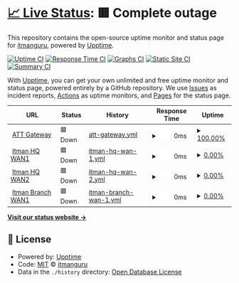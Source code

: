 # [📈 Live Status](https://itmanguru.github.io/itman-upptime): <!--live status--> **🟥 Complete outage**

This repository contains the open-source uptime monitor and status page for [itmanguru](https://itmanguru.github.io/itman-upptime), powered by [Upptime](https://github.com/upptime/upptime).

[![Uptime CI](https://github.com/itmanguru/itman-upptime/workflows/Uptime%20CI/badge.svg)](https://github.com/itmanguru/itman-upptime/actions?query=workflow%3A%22Uptime+CI%22)
[![Response Time CI](https://github.com/itmanguru/itman-upptime/workflows/Response%20Time%20CI/badge.svg)](https://github.com/itmanguru/itman-upptime/actions?query=workflow%3A%22Response+Time+CI%22)
[![Graphs CI](https://github.com/itmanguru/itman-upptime/workflows/Graphs%20CI/badge.svg)](https://github.com/itmanguru/itman-upptime/actions?query=workflow%3A%22Graphs+CI%22)
[![Static Site CI](https://github.com/itmanguru/itman-upptime/workflows/Static%20Site%20CI/badge.svg)](https://github.com/itmanguru/itman-upptime/actions?query=workflow%3A%22Static+Site+CI%22)
[![Summary CI](https://github.com/itmanguru/itman-upptime/workflows/Summary%20CI/badge.svg)](https://github.com/itmanguru/itman-upptime/actions?query=workflow%3A%22Summary+CI%22)

With [Upptime](https://upptime.js.org), you can get your own unlimited and free uptime monitor and status page, powered entirely by a GitHub repository. We use [Issues](https://github.com/itmanguru/itman-upptime/issues) as incident reports, [Actions](https://github.com/itmanguru/itman-upptime/actions) as uptime monitors, and [Pages](https://itmanguru.github.io/itman-upptime) for the status page.

<!--start: status pages-->
<!-- This summary is generated by Upptime (https://github.com/upptime/upptime) -->
<!-- Do not edit this manually, your changes will be overwritten -->
<!-- prettier-ignore -->
| URL | Status | History | Response Time | Uptime |
| --- | ------ | ------- | ------------- | ------ |
| <img alt="" src="https://icons.duckduckgo.com/ip3/itman-gateway.itman.guru.ico" height="13"> [ATT Gateway](https://itman-gateway.itman.guru) | 🟥 Down | [att-gateway.yml](https://github.com/itmanguru/itman-upptime/commits/HEAD/history/att-gateway.yml) | <details><summary><img alt="Response time graph" src="./graphs/att-gateway/response-time-week.png" height="20"> 0ms</summary><br><a href="https://itmanguru.github.io/itman-upptime/history/att-gateway"><img alt="Response time 0" src="https://img.shields.io/endpoint?url=https%3A%2F%2Fraw.githubusercontent.com%2Fitmanguru%2Fitman-upptime%2FHEAD%2Fapi%2Fatt-gateway%2Fresponse-time.json"></a><br><a href="https://itmanguru.github.io/itman-upptime/history/att-gateway"><img alt="24-hour response time 0" src="https://img.shields.io/endpoint?url=https%3A%2F%2Fraw.githubusercontent.com%2Fitmanguru%2Fitman-upptime%2FHEAD%2Fapi%2Fatt-gateway%2Fresponse-time-day.json"></a><br><a href="https://itmanguru.github.io/itman-upptime/history/att-gateway"><img alt="7-day response time 0" src="https://img.shields.io/endpoint?url=https%3A%2F%2Fraw.githubusercontent.com%2Fitmanguru%2Fitman-upptime%2FHEAD%2Fapi%2Fatt-gateway%2Fresponse-time-week.json"></a><br><a href="https://itmanguru.github.io/itman-upptime/history/att-gateway"><img alt="30-day response time 0" src="https://img.shields.io/endpoint?url=https%3A%2F%2Fraw.githubusercontent.com%2Fitmanguru%2Fitman-upptime%2FHEAD%2Fapi%2Fatt-gateway%2Fresponse-time-month.json"></a><br><a href="https://itmanguru.github.io/itman-upptime/history/att-gateway"><img alt="1-year response time 0" src="https://img.shields.io/endpoint?url=https%3A%2F%2Fraw.githubusercontent.com%2Fitmanguru%2Fitman-upptime%2FHEAD%2Fapi%2Fatt-gateway%2Fresponse-time-year.json"></a></details> | <details><summary><a href="https://itmanguru.github.io/itman-upptime/history/att-gateway">100.00%</a></summary><a href="https://itmanguru.github.io/itman-upptime/history/att-gateway"><img alt="All-time uptime 100.00%" src="https://img.shields.io/endpoint?url=https%3A%2F%2Fraw.githubusercontent.com%2Fitmanguru%2Fitman-upptime%2FHEAD%2Fapi%2Fatt-gateway%2Fuptime.json"></a><br><a href="https://itmanguru.github.io/itman-upptime/history/att-gateway"><img alt="24-hour uptime 100.00%" src="https://img.shields.io/endpoint?url=https%3A%2F%2Fraw.githubusercontent.com%2Fitmanguru%2Fitman-upptime%2FHEAD%2Fapi%2Fatt-gateway%2Fuptime-day.json"></a><br><a href="https://itmanguru.github.io/itman-upptime/history/att-gateway"><img alt="7-day uptime 100.00%" src="https://img.shields.io/endpoint?url=https%3A%2F%2Fraw.githubusercontent.com%2Fitmanguru%2Fitman-upptime%2FHEAD%2Fapi%2Fatt-gateway%2Fuptime-week.json"></a><br><a href="https://itmanguru.github.io/itman-upptime/history/att-gateway"><img alt="30-day uptime 100.00%" src="https://img.shields.io/endpoint?url=https%3A%2F%2Fraw.githubusercontent.com%2Fitmanguru%2Fitman-upptime%2FHEAD%2Fapi%2Fatt-gateway%2Fuptime-month.json"></a><br><a href="https://itmanguru.github.io/itman-upptime/history/att-gateway"><img alt="1-year uptime 100.00%" src="https://img.shields.io/endpoint?url=https%3A%2F%2Fraw.githubusercontent.com%2Fitmanguru%2Fitman-upptime%2FHEAD%2Fapi%2Fatt-gateway%2Fuptime-year.json"></a></details>
| <img alt="" src="https://www.fortinet.com/favicon.ico" height="13"> [Itman HQ WAN1](https://itman-hq-wan1.itman.guru:10443/) | 🟥 Down | [itman-hq-wan-1.yml](https://github.com/itmanguru/itman-upptime/commits/HEAD/history/itman-hq-wan-1.yml) | <details><summary><img alt="Response time graph" src="./graphs/itman-hq-wan-1/response-time-week.png" height="20"> 0ms</summary><br><a href="https://itmanguru.github.io/itman-upptime/history/itman-hq-wan-1"><img alt="Response time 0" src="https://img.shields.io/endpoint?url=https%3A%2F%2Fraw.githubusercontent.com%2Fitmanguru%2Fitman-upptime%2FHEAD%2Fapi%2Fitman-hq-wan-1%2Fresponse-time.json"></a><br><a href="https://itmanguru.github.io/itman-upptime/history/itman-hq-wan-1"><img alt="24-hour response time 0" src="https://img.shields.io/endpoint?url=https%3A%2F%2Fraw.githubusercontent.com%2Fitmanguru%2Fitman-upptime%2FHEAD%2Fapi%2Fitman-hq-wan-1%2Fresponse-time-day.json"></a><br><a href="https://itmanguru.github.io/itman-upptime/history/itman-hq-wan-1"><img alt="7-day response time 0" src="https://img.shields.io/endpoint?url=https%3A%2F%2Fraw.githubusercontent.com%2Fitmanguru%2Fitman-upptime%2FHEAD%2Fapi%2Fitman-hq-wan-1%2Fresponse-time-week.json"></a><br><a href="https://itmanguru.github.io/itman-upptime/history/itman-hq-wan-1"><img alt="30-day response time 0" src="https://img.shields.io/endpoint?url=https%3A%2F%2Fraw.githubusercontent.com%2Fitmanguru%2Fitman-upptime%2FHEAD%2Fapi%2Fitman-hq-wan-1%2Fresponse-time-month.json"></a><br><a href="https://itmanguru.github.io/itman-upptime/history/itman-hq-wan-1"><img alt="1-year response time 0" src="https://img.shields.io/endpoint?url=https%3A%2F%2Fraw.githubusercontent.com%2Fitmanguru%2Fitman-upptime%2FHEAD%2Fapi%2Fitman-hq-wan-1%2Fresponse-time-year.json"></a></details> | <details><summary><a href="https://itmanguru.github.io/itman-upptime/history/itman-hq-wan-1">0.00%</a></summary><a href="https://itmanguru.github.io/itman-upptime/history/itman-hq-wan-1"><img alt="All-time uptime 3.23%" src="https://img.shields.io/endpoint?url=https%3A%2F%2Fraw.githubusercontent.com%2Fitmanguru%2Fitman-upptime%2FHEAD%2Fapi%2Fitman-hq-wan-1%2Fuptime.json"></a><br><a href="https://itmanguru.github.io/itman-upptime/history/itman-hq-wan-1"><img alt="24-hour uptime 0.00%" src="https://img.shields.io/endpoint?url=https%3A%2F%2Fraw.githubusercontent.com%2Fitmanguru%2Fitman-upptime%2FHEAD%2Fapi%2Fitman-hq-wan-1%2Fuptime-day.json"></a><br><a href="https://itmanguru.github.io/itman-upptime/history/itman-hq-wan-1"><img alt="7-day uptime 0.00%" src="https://img.shields.io/endpoint?url=https%3A%2F%2Fraw.githubusercontent.com%2Fitmanguru%2Fitman-upptime%2FHEAD%2Fapi%2Fitman-hq-wan-1%2Fuptime-week.json"></a><br><a href="https://itmanguru.github.io/itman-upptime/history/itman-hq-wan-1"><img alt="30-day uptime 0.00%" src="https://img.shields.io/endpoint?url=https%3A%2F%2Fraw.githubusercontent.com%2Fitmanguru%2Fitman-upptime%2FHEAD%2Fapi%2Fitman-hq-wan-1%2Fuptime-month.json"></a><br><a href="https://itmanguru.github.io/itman-upptime/history/itman-hq-wan-1"><img alt="1-year uptime 0.00%" src="https://img.shields.io/endpoint?url=https%3A%2F%2Fraw.githubusercontent.com%2Fitmanguru%2Fitman-upptime%2FHEAD%2Fapi%2Fitman-hq-wan-1%2Fuptime-year.json"></a></details>
| <img alt="" src="https://icons.duckduckgo.com/ip3/itman-hq-wan2.itman.guru.ico" height="13"> [Itman HQ WAN2](https://itman-hq-wan2.itman.guru:10443/) | 🟥 Down | [itman-hq-wan-2.yml](https://github.com/itmanguru/itman-upptime/commits/HEAD/history/itman-hq-wan-2.yml) | <details><summary><img alt="Response time graph" src="./graphs/itman-hq-wan-2/response-time-week.png" height="20"> 0ms</summary><br><a href="https://itmanguru.github.io/itman-upptime/history/itman-hq-wan-2"><img alt="Response time 294" src="https://img.shields.io/endpoint?url=https%3A%2F%2Fraw.githubusercontent.com%2Fitmanguru%2Fitman-upptime%2FHEAD%2Fapi%2Fitman-hq-wan-2%2Fresponse-time.json"></a><br><a href="https://itmanguru.github.io/itman-upptime/history/itman-hq-wan-2"><img alt="24-hour response time 0" src="https://img.shields.io/endpoint?url=https%3A%2F%2Fraw.githubusercontent.com%2Fitmanguru%2Fitman-upptime%2FHEAD%2Fapi%2Fitman-hq-wan-2%2Fresponse-time-day.json"></a><br><a href="https://itmanguru.github.io/itman-upptime/history/itman-hq-wan-2"><img alt="7-day response time 0" src="https://img.shields.io/endpoint?url=https%3A%2F%2Fraw.githubusercontent.com%2Fitmanguru%2Fitman-upptime%2FHEAD%2Fapi%2Fitman-hq-wan-2%2Fresponse-time-week.json"></a><br><a href="https://itmanguru.github.io/itman-upptime/history/itman-hq-wan-2"><img alt="30-day response time 0" src="https://img.shields.io/endpoint?url=https%3A%2F%2Fraw.githubusercontent.com%2Fitmanguru%2Fitman-upptime%2FHEAD%2Fapi%2Fitman-hq-wan-2%2Fresponse-time-month.json"></a><br><a href="https://itmanguru.github.io/itman-upptime/history/itman-hq-wan-2"><img alt="1-year response time 264" src="https://img.shields.io/endpoint?url=https%3A%2F%2Fraw.githubusercontent.com%2Fitmanguru%2Fitman-upptime%2FHEAD%2Fapi%2Fitman-hq-wan-2%2Fresponse-time-year.json"></a></details> | <details><summary><a href="https://itmanguru.github.io/itman-upptime/history/itman-hq-wan-2">0.00%</a></summary><a href="https://itmanguru.github.io/itman-upptime/history/itman-hq-wan-2"><img alt="All-time uptime 16.23%" src="https://img.shields.io/endpoint?url=https%3A%2F%2Fraw.githubusercontent.com%2Fitmanguru%2Fitman-upptime%2FHEAD%2Fapi%2Fitman-hq-wan-2%2Fuptime.json"></a><br><a href="https://itmanguru.github.io/itman-upptime/history/itman-hq-wan-2"><img alt="24-hour uptime 0.00%" src="https://img.shields.io/endpoint?url=https%3A%2F%2Fraw.githubusercontent.com%2Fitmanguru%2Fitman-upptime%2FHEAD%2Fapi%2Fitman-hq-wan-2%2Fuptime-day.json"></a><br><a href="https://itmanguru.github.io/itman-upptime/history/itman-hq-wan-2"><img alt="7-day uptime 0.00%" src="https://img.shields.io/endpoint?url=https%3A%2F%2Fraw.githubusercontent.com%2Fitmanguru%2Fitman-upptime%2FHEAD%2Fapi%2Fitman-hq-wan-2%2Fuptime-week.json"></a><br><a href="https://itmanguru.github.io/itman-upptime/history/itman-hq-wan-2"><img alt="30-day uptime 0.00%" src="https://img.shields.io/endpoint?url=https%3A%2F%2Fraw.githubusercontent.com%2Fitmanguru%2Fitman-upptime%2FHEAD%2Fapi%2Fitman-hq-wan-2%2Fuptime-month.json"></a><br><a href="https://itmanguru.github.io/itman-upptime/history/itman-hq-wan-2"><img alt="1-year uptime 5.85%" src="https://img.shields.io/endpoint?url=https%3A%2F%2Fraw.githubusercontent.com%2Fitmanguru%2Fitman-upptime%2FHEAD%2Fapi%2Fitman-hq-wan-2%2Fuptime-year.json"></a></details>
| <img alt="" src="https://icons.duckduckgo.com/ip3/itman-branch-wan1.itman.guru.ico" height="13"> [Itman Branch WAN1](https://itman-branch-wan1.itman.guru:10443/) | 🟥 Down | [itman-branch-wan-1.yml](https://github.com/itmanguru/itman-upptime/commits/HEAD/history/itman-branch-wan-1.yml) | <details><summary><img alt="Response time graph" src="./graphs/itman-branch-wan-1/response-time-week.png" height="20"> 0ms</summary><br><a href="https://itmanguru.github.io/itman-upptime/history/itman-branch-wan-1"><img alt="Response time 227" src="https://img.shields.io/endpoint?url=https%3A%2F%2Fraw.githubusercontent.com%2Fitmanguru%2Fitman-upptime%2FHEAD%2Fapi%2Fitman-branch-wan-1%2Fresponse-time.json"></a><br><a href="https://itmanguru.github.io/itman-upptime/history/itman-branch-wan-1"><img alt="24-hour response time 0" src="https://img.shields.io/endpoint?url=https%3A%2F%2Fraw.githubusercontent.com%2Fitmanguru%2Fitman-upptime%2FHEAD%2Fapi%2Fitman-branch-wan-1%2Fresponse-time-day.json"></a><br><a href="https://itmanguru.github.io/itman-upptime/history/itman-branch-wan-1"><img alt="7-day response time 0" src="https://img.shields.io/endpoint?url=https%3A%2F%2Fraw.githubusercontent.com%2Fitmanguru%2Fitman-upptime%2FHEAD%2Fapi%2Fitman-branch-wan-1%2Fresponse-time-week.json"></a><br><a href="https://itmanguru.github.io/itman-upptime/history/itman-branch-wan-1"><img alt="30-day response time 0" src="https://img.shields.io/endpoint?url=https%3A%2F%2Fraw.githubusercontent.com%2Fitmanguru%2Fitman-upptime%2FHEAD%2Fapi%2Fitman-branch-wan-1%2Fresponse-time-month.json"></a><br><a href="https://itmanguru.github.io/itman-upptime/history/itman-branch-wan-1"><img alt="1-year response time 161" src="https://img.shields.io/endpoint?url=https%3A%2F%2Fraw.githubusercontent.com%2Fitmanguru%2Fitman-upptime%2FHEAD%2Fapi%2Fitman-branch-wan-1%2Fresponse-time-year.json"></a></details> | <details><summary><a href="https://itmanguru.github.io/itman-upptime/history/itman-branch-wan-1">0.00%</a></summary><a href="https://itmanguru.github.io/itman-upptime/history/itman-branch-wan-1"><img alt="All-time uptime 46.36%" src="https://img.shields.io/endpoint?url=https%3A%2F%2Fraw.githubusercontent.com%2Fitmanguru%2Fitman-upptime%2FHEAD%2Fapi%2Fitman-branch-wan-1%2Fuptime.json"></a><br><a href="https://itmanguru.github.io/itman-upptime/history/itman-branch-wan-1"><img alt="24-hour uptime 0.00%" src="https://img.shields.io/endpoint?url=https%3A%2F%2Fraw.githubusercontent.com%2Fitmanguru%2Fitman-upptime%2FHEAD%2Fapi%2Fitman-branch-wan-1%2Fuptime-day.json"></a><br><a href="https://itmanguru.github.io/itman-upptime/history/itman-branch-wan-1"><img alt="7-day uptime 0.00%" src="https://img.shields.io/endpoint?url=https%3A%2F%2Fraw.githubusercontent.com%2Fitmanguru%2Fitman-upptime%2FHEAD%2Fapi%2Fitman-branch-wan-1%2Fuptime-week.json"></a><br><a href="https://itmanguru.github.io/itman-upptime/history/itman-branch-wan-1"><img alt="30-day uptime 0.00%" src="https://img.shields.io/endpoint?url=https%3A%2F%2Fraw.githubusercontent.com%2Fitmanguru%2Fitman-upptime%2FHEAD%2Fapi%2Fitman-branch-wan-1%2Fuptime-month.json"></a><br><a href="https://itmanguru.github.io/itman-upptime/history/itman-branch-wan-1"><img alt="1-year uptime 5.85%" src="https://img.shields.io/endpoint?url=https%3A%2F%2Fraw.githubusercontent.com%2Fitmanguru%2Fitman-upptime%2FHEAD%2Fapi%2Fitman-branch-wan-1%2Fuptime-year.json"></a></details>

<!--end: status pages-->

[**Visit our status website →**](https://itmanguru.github.io/itman-upptime)

## 📄 License

- Powered by: [Upptime](https://github.com/upptime/upptime)
- Code: [MIT](./LICENSE) © [itmanguru](https://itmanguru.github.io/itman-upptime)
- Data in the `./history` directory: [Open Database License](https://opendatacommons.org/licenses/odbl/1-0/)
